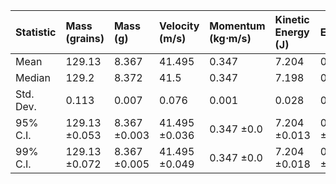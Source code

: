 | Statistic   | Mass (grains)   | Mass (g)     | Velocity (m/s)   | Momentum (kg⋅m/s)   | Kinetic Energy (J)   | Efficiency   |
|:------------|:----------------|:-------------|:-----------------|:--------------------|:---------------------|:-------------|
| Mean        | 129.13          | 8.367        | 41.495           | 0.347               | 7.204                | 0.712        |
| Median      | 129.2           | 8.372        | 41.5             | 0.347               | 7.198                | 0.712        |
| Std. Dev.   | 0.113           | 0.007        | 0.076            | 0.001               | 0.028                | 0.003        |
| 95% C.I.    | 129.13 ±0.053   | 8.367 ±0.003 | 41.495 ±0.036    | 0.347 ±0.0          | 7.204 ±0.013         | 0.712 ±0.001 |
| 99% C.I.    | 129.13 ±0.072   | 8.367 ±0.005 | 41.495 ±0.049    | 0.347 ±0.0          | 7.204 ±0.018         | 0.712 ±0.002 |